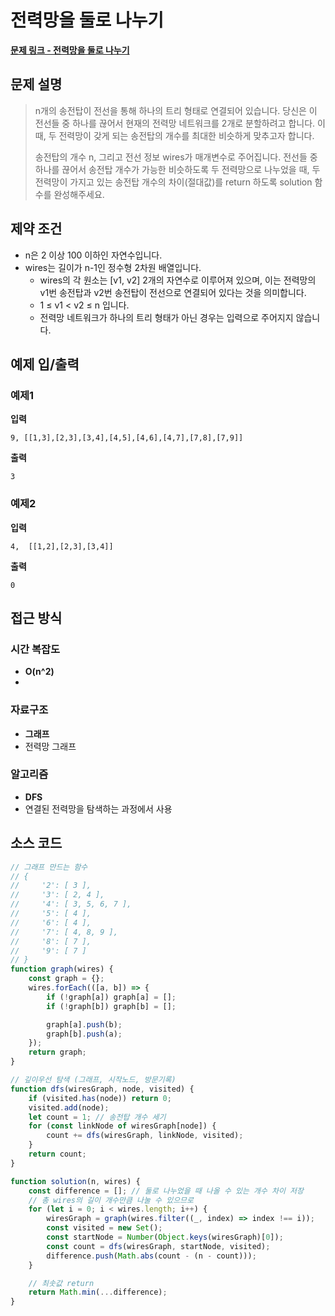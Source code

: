 # 전력망을 둘로 나누기

**[문제 링크 - 전력망을 둘로 나누기](https://school.programmers.co.kr/learn/courses/30/lessons/86971)**

## 문제 설명

> n개의 송전탑이 전선을 통해 하나의 트리 형태로 연결되어 있습니다. 당신은 이 전선들 중 하나를 끊어서 현재의 전력망 네트워크를 2개로 분할하려고 합니다. 이때, 두 전력망이 갖게 되는 송전탑의 개수를 최대한 비슷하게 맞추고자 합니다.
>
> 송전탑의 개수 n, 그리고 전선 정보 wires가 매개변수로 주어집니다. 전선들 중 하나를 끊어서 송전탑 개수가 가능한 비슷하도록 두 전력망으로 나누었을 때, 두 전력망이 가지고 있는 송전탑 개수의 차이(절대값)를 return 하도록 solution 함수를 완성해주세요.

## 제약 조건

-   n은 2 이상 100 이하인 자연수입니다.
-   wires는 길이가 n-1인 정수형 2차원 배열입니다.
    -   wires의 각 원소는 [v1, v2] 2개의 자연수로 이루어져 있으며, 이는 전력망의 v1번 송전탑과 v2번 송전탑이 전선으로 연결되어 있다는 것을 의미합니다.
    -   1 ≤ v1 < v2 ≤ n 입니다.
    -   전력망 네트워크가 하나의 트리 형태가 아닌 경우는 입력으로 주어지지 않습니다.

## 예제 입/출력

### 예제1

**입력**

```
9, [[1,3],[2,3],[3,4],[4,5],[4,6],[4,7],[7,8],[7,9]]
```

**출력**

```
3
```

### 예제2

**입력**

```
4, 	[[1,2],[2,3],[3,4]]
```

**출력**

```
0
```

## 접근 방식

### 시간 복잡도

-   **O(n^2)**
-

### 자료구조

-   **그래프**
-   전력망 그래프

### 알고리즘

-   **DFS**
-   연결된 전력망을 탐색하는 과정에서 사용

## 소스 코드

```javascript
// 그래프 만드는 함수
// {
//     '2': [ 3 ],
//     '3': [ 2, 4 ],
//     '4': [ 3, 5, 6, 7 ],
//     '5': [ 4 ],
//     '6': [ 4 ],
//     '7': [ 4, 8, 9 ],
//     '8': [ 7 ],
//     '9': [ 7 ]
// }
function graph(wires) {
    const graph = {};
    wires.forEach(([a, b]) => {
        if (!graph[a]) graph[a] = [];
        if (!graph[b]) graph[b] = [];

        graph[a].push(b);
        graph[b].push(a);
    });
    return graph;
}

// 깊이우선 탐색 (그래프, 시작노드, 방문기록)
function dfs(wiresGraph, node, visited) {
    if (visited.has(node)) return 0;
    visited.add(node);
    let count = 1; // 송전탑 개수 세기
    for (const linkNode of wiresGraph[node]) {
        count += dfs(wiresGraph, linkNode, visited);
    }
    return count;
}

function solution(n, wires) {
    const difference = []; // 둘로 나누었을 때 나올 수 있는 개수 차이 저장
    // 총 wires의 길이 개수만큼 나눌 수 있으므로
    for (let i = 0; i < wires.length; i++) {
        wiresGraph = graph(wires.filter((_, index) => index !== i));
        const visited = new Set();
        const startNode = Number(Object.keys(wiresGraph)[0]);
        const count = dfs(wiresGraph, startNode, visited);
        difference.push(Math.abs(count - (n - count)));
    }

    // 최솟값 return
    return Math.min(...difference);
}
```
